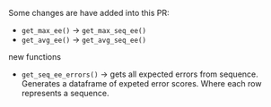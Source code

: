 

Some changes are have added into this PR:
- `get_max_ee()` -> `get_max_seq_ee()`
- `get_avg_ee()` -> `get_avg_seq_ee()`


new functions

- `get_seq_ee_errors()` -> gets all expected errors from sequence. Generates a dataframe of expeted error scores. Where each row represents a sequence. 
